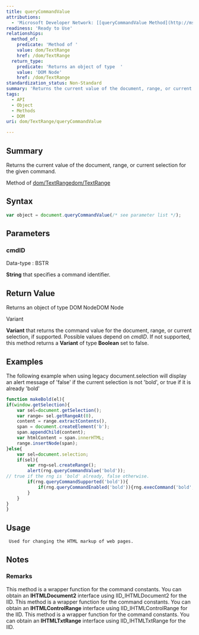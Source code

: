 ```yaml
---
title: queryCommandValue
attributions:
  - 'Microsoft Developer Network: [[queryCommandValue Method](http://msdn.microsoft.com/en-us/library/ie/ms536683(v=vs.85).aspx) Article]'
readiness: 'Ready to Use'
relationships:
  method_of:
    predicate: 'Method of '
    value: dom/TextRange
    href: /dom/TextRange
  return_type:
    predicate: 'Returns an object of type  '
    value: 'DOM Node'
    href: /dom/TextRange
standardization_status: Non-Standard
summary: 'Returns the current value of the document, range, or current selection for the given command.'
tags:
  - API
  - Object
  - Methods
  - DOM
uri: dom/TextRange/queryCommandValue

---
```

## Summary

Returns the current value of the document, range, or current selection for the given command.

Method of [dom/TextRange](/dom/TextRange)[dom/TextRange](/dom/TextRange)

## Syntax

``` js
var object = document.queryCommandValue(/* see parameter list */);
```

## Parameters

### cmdID

 Data-type
:   BSTR

**String** that specifies a command identifier.

## Return Value

Returns an object of type DOM NodeDOM Node

Variant

**Variant** that returns the command value for the document, range, or current selection, if supported. Possible values depend on *cmdID*. If not supported, this method returns a **Variant** of type **Boolean** set to false.

## Examples

The following example when using legacy document.selection will display an alert message of 'false' if the current selection is not 'bold', or true if it is already 'bold'

``` js
function makeBold(el){
if(window.getSelection){
    var sel=document.getSelection();
    var range= sel.getRangeAt(0),
    content = range.extractContents(),
    span = document.createElement('b');
    span.appendChild(content);
    var htmlContent = span.innerHTML;
    range.insertNode(span);
}else{
    var sel=document.selection;
    if(sel){
        var rng=sel.createRange();
        alert(rng.queryCommandValue('bold'));
// true if the rng is 'bold' already, false otherwise.
        if(rng.queryCommandSupported('bold')){
            if(rng.queryCommandEnabled('bold')){rng.execCommand('bold',false,null);}
        }
    }
}
}
```

## Usage

     Used for changing the HTML markup of web pages.

## Notes

### Remarks

This method is a wrapper function for the command constants. You can obtain an **IHTMLDocument2** interface using IID\_IHTMLDocument2 for the IID. This method is a wrapper function for the command constants. You can obtain an **IHTMLControlRange** interface using IID\_IHTMLControlRange for the IID. This method is a wrapper function for the command constants. You can obtain an **IHTMLTxtRange** interface using IID\_IHTMLTxtRange for the IID.

